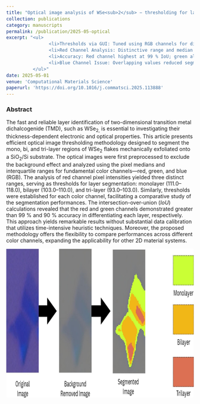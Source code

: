 ```yaml
---
title: "Optical image analysis of WSe<sub>2</sub> − thresholding for layer detection"
collection: publications
category: manuscripts
permalink: /publication/2025-05-optical
excerpt: "<ul>
                <li>Thresholds via GUI: Tuned using RGB channels for different WSe<sub>2</sub> flake layers.</li>
                <li>Red Channel Analysis: Distinctive range and median values noted.</li>
                <li>Accuracy: Red channel highest at 99 % IoU; green also strong at 94 %.</li>
                <li>Blue Channel Issue: Overlapping values reduced segmentation effectiveness.</li>
          </ul>"
date: 2025-05-01
venue: 'Computational Materials Science'
paperurl: 'https://doi.org/10.1016/j.commatsci.2025.113888'
---
```

### Abstract
The fast and reliable layer identification of two-dimensional transition metal dichalcogenide (TMD), such as WSe<sub>2,</sub> is essential to investigating their thickness-dependent electronic and optical properties. This article presents efficient optical image thresholding methodology designed to segment the mono, bi, and tri-layer regions of WSe<sub>2</sub> flakes mechanically exfoliated onto a SiO<sub>2</sub>/Si substrate. The optical images were first preprocessed to exclude the background effect and analyzed using the pixel medians and interquartile ranges for fundamental color channels—red, green, and blue (RGB). The analysis of red channel pixel intensities yielded three distinct ranges, serving as thresholds for layer segmentation: monolayer (111.0–118.0), bilayer (103.0–110.0), and tri-layer (93.0–103.0). Similarly, thresholds were established for each color channel, facilitating a comparative study of the segmentation performances. The intersection-over-union $(IoU)$ calculations revealed that the red and green channels demonstrated greater than 99 % and 90 % accuracy in differentiating each layer, respectively. This approach yields remarkable results without substantial data calibration that utilizes time-intensive heuristic techniques. Moreover, the proposed methodology offers the flexibility to compare performances across different color channels, expanding the applicability for other 2D material systems.  

<img src="/images/graphical-abstracts/optical-2025-05.png" width="600px" height="400px">
